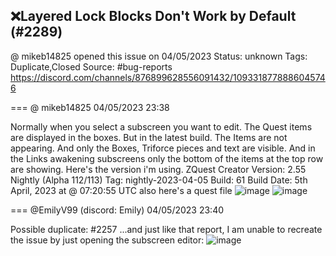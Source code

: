 ## ❌Layered Lock Blocks Don't Work by Default (#2289)
@ mikeb14825 opened this issue on 04/05/2023
Status: unknown
Tags: Duplicate,Closed
Source: #bug-reports https://discord.com/channels/876899628556091432/1093318778886045746


=== @ mikeb14825 04/05/2023 23:38

Normally when you select a subscreen you want to edit. The Quest items are displayed in the boxes. But in the latest build. The Items are not appearing. And only the Boxes, Triforce pieces and text are visible. And in the Links awakening subscreens only the bottom of the items at the top row are showing. Here's the version i'm using. 
ZQuest Creator
Version: 2.55 Nightly (Alpha 112/113)
Tag: nightly-2023-04-05
Build: 61
Build Date: 5th April, 2023 at @ 07:20:55 UTC
also here's a quest file
![image](https://cdn.discordapp.com/attachments/1093318778886045746/1093318779112534056/Bug2.png?ex=65e8fe75&is=65d68975&hm=dd21be279d5976feca8f17ff70d19d521442a6843597bce750e7afd62c4f6721&)
![image](https://cdn.discordapp.com/attachments/1093318778886045746/1093318779406127134/bug.png?ex=65e8fe75&is=65d68975&hm=bc432ab10a05699add020c725ad9e72e305e236ee5b9f0216da16a2d4ad92714&)

=== @EmilyV99 (discord: Emily) 04/05/2023 23:40

Possible duplicate: #2257
...and just like that report, I am unable to recreate the issue by just opening the subscreen editor:
![image](https://cdn.discordapp.com/attachments/1093318778886045746/1093319443569971330/image.png?ex=65e8ff14&is=65d68a14&hm=1ca925a69a23ae5752787979772a0015d6cb0cbdbdb95c8c83ec59e23d97c617&)
